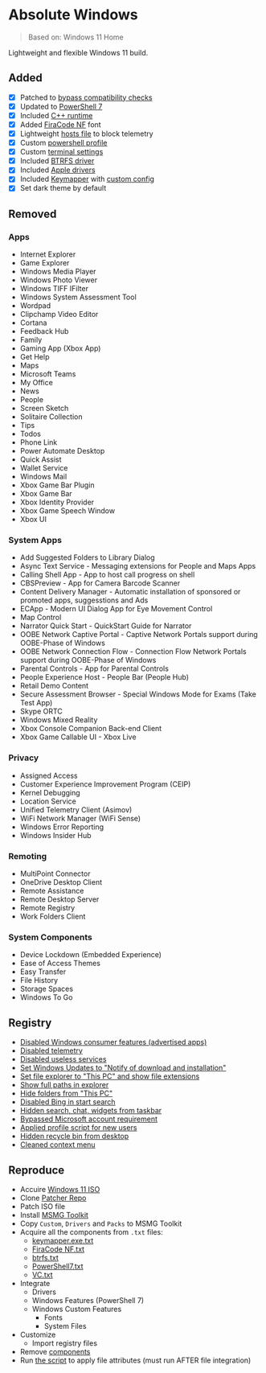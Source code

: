 # Absolute Windows
> Based on: Windows 11 Home

Lightweight and flexible Windows 11 build.

## Added
- [x] Patched to [bypass compatibility checks](https://github.com/JosephM101/Force-Windows-11-Install)
- [x] Updated to [PowerShell 7](https://download.ru/folders/9Q7wRWOc)
- [x] Included [C++ runtime](https://download.ru/folders/5wAAnH5F)
- [x] Added [FiraCode NF](https://github.com/ryanoasis/nerd-fonts/tree/master/patched-fonts/FiraCode) font
- [x] Lightweight [hosts file](Custom/Files/w11/x64/Windows/System32/drivers/etc/hosts) to block telemetry
- [x] Custom [powershell profile](Custom/Files/w11/x64/Users/Default/Documents/PowerShell/profile.ps1)
- [x] Custom [terminal settings](Custom\Files\w11\x64\Users\Default\AppData\Local\Packages\Microsoft.WindowsTerminal_8wekyb3d8bbwe\LocalState\settings.json)
- [x] Included [BTRFS driver](https://github.com/maharmstone/btrfs)
- [x] Included [Apple drivers](Drivers/Install/w11/x64/)
- [x] Included [Keymapper](https://github.com/houmain/keymapper) with [custom config](Custom/Files/w11/x64/Windows/Keymapper/keymapper.conf)
- [x] Set dark theme by default

## Removed
### Apps
- Internet Explorer
- Game Explorer
- Windows Media Player
- Windows Photo Viewer
- Windows TIFF IFilter
- Windows System Assessment Tool
- Wordpad
- Clipchamp Video Editor
- Cortana
- Feedback Hub
- Family
- Gaming App (Xbox App)
- Get Help
- Maps
- Microsoft Teams
- My Office
- News
- People
- Screen Sketch
- Solitaire Collection
- Tips
- Todos
- Phone Link
- Power Automate Desktop
- Quick Assist
- Wallet Service
- Windows Mail
- Xbox Game Bar Plugin 
- Xbox Game Bar 
- Xbox Identity Provider 
- Xbox Game Speech Window 
- Xbox UI

### System Apps
- Add Suggested Folders to Library Dialog
- Async Text Service - Messaging extensions for People and Maps Apps
- Calling Shell App - App to host call progress on shell
- CBSPreview - App for Camera Barcode Scanner
- Content Delivery Manager - Automatic installation of sponsored or promoted apps, suggesstions and Ads
- ECApp - Modern UI Dialog App for Eye Movement Control
- Map Control
- Narrator Quick Start - QuickStart Guide for Narrator
- OOBE Network Captive Portal - Captive Network Portals support during OOBE-Phase of Windows
- OOBE Network Connection Flow - Connection Flow Network Portals support during OOBE-Phase of Windows
- Parental Controls - App for Parental Controls
- People Experience Host - People Bar (People Hub)
- Retail Demo Content
- Secure Assessment Browser - Special Windows Mode for Exams (Take Test App)
- Skype ORTC
- Windows Mixed Reality
- Xbox Console Companion Back-end Client
- Xbox Game Callable UI - Xbox Live

### Privacy
- Assigned Access
- Customer Experience Improvement Program (CEIP)
- Kernel Debugging
- Location Service
- Unified Telemetry Client (Asimov)
- WiFi Network Manager (WiFi Sense)
- Windows Error Reporting
- Windows Insider Hub

### Remoting
- MultiPoint Connector
- OneDrive Desktop Client
- Remote Assistance
- Remote Desktop Server
- Remote Registry
- Work Folders Client

### System Components
- Device Lockdown (Embedded Experience)
- Ease of Access Themes
- Easy Transfer
- File History
- Storage Spaces
- Windows To Go

## Registry
- [Disabled Windows consumer features (advertised apps)](Custom/Registry/w11/x64/consumer.reg)
- [Disabled telemetry](Custom/Registry/w11/x64/telemetry.reg)
- [Disabled useless services](Custom/Registry/w11/x64/services.reg)
- [Set Windows Updates to "Notify of download and installation"](Custom/Registry/w11/x64/updates.reg)
- [Set file explorer to "This PC" and show file extensions](Custom/Registry/w11/x64/explorer.reg)
- [Show full paths in explorer](Custom/Registry/w11/x64/explorer.reg)
- [Hide folders from "This PC"](Custom/Registry/w11/x64/explorer.reg)
- [Disabled Bing in start search](Custom/Registry/w11/x64/shell.reg)
- [Hidden search, chat, widgets from taskbar](Custom/Registry/w11/x64/shell.reg)
- [Bypassed Microsoft account requirement](Custom/Registry/w11/x64/bypass.reg)
- [Applied profile script for new users](Custom/Registry/w11/x64/profile.reg)
- [Hidden recycle bin from desktop](Custom/Registry/w11/x64/desktop.reg)
- [Cleaned context menu](Custom/Registry/w11/x64/context.reg)

## Reproduce
- Accuire [Windows 11 ISO](https://www.microsoft.com/software-download/windows11)
- Clone [Patcher Repo](https://github.com/JosephM101/Force-Windows-11-Install)
- Patch ISO file
- Install [MSMG Toolkit](https://msmgtoolkit.in/)
- Copy `Custom`, `Drivers` and `Packs` to MSMG Toolkit
- Acquire all the components from `.txt` files:
  - [keymapper.exe.txt](Custom/Files/w11/x64/Windows/Keymapper/keymapper.exe.txt)
  - [FiraCode NF.txt](Custom/Fonts/FiraCode%20NF.txt)
  - [btrfs.txt](Drivers/Install/w11/x64/btrfs.txt)
  - [PowerShell7.txt](Packs/PowerShell7/PowerShell7.txt)
  - [VC.txt](Packs/VC/w11/VC.txt)
- Integrate
  - Drivers
  - Windows Features (PowerShell 7)
  - Windows Custom Features
    - Fonts
    - System Files
- Customize
  - Import registry files
- Remove [components](#removed)
- Run [the script](./attrib.bat) to apply file attributes (must run AFTER file integration)